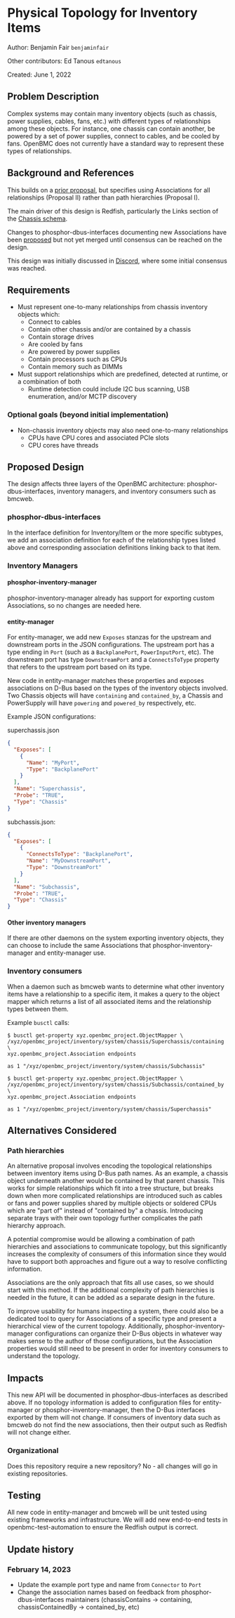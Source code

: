 # Physical Topology for Inventory Items

Author: Benjamin Fair `benjaminfair`

Other contributors: Ed Tanous `edtanous`

Created: June 1, 2022

## Problem Description

Complex systems may contain many inventory objects (such as chassis, power
supplies, cables, fans, etc.) with different types of relationships among these
objects. For instance, one chassis can contain another, be powered by a set of
power supplies, connect to cables, and be cooled by fans. OpenBMC does not
currently have a standard way to represent these types of relationships.

## Background and References

This builds on a
[prior proposal](https://gerrit.openbmc.org/c/openbmc/docs/+/41468), but
specifies using Associations for all relationships (Proposal II) rather than
path hierarchies (Proposal I).

The main driver of this design is Redfish, particularly the Links section of the
[Chassis schema](https://redfish.dmtf.org/schemas/Chassis.v1_20_0.json).

Changes to phosphor-dbus-interfaces documenting new Associations have been
[proposed](https://gerrit.openbmc.org/c/openbmc/phosphor-dbus-interfaces/+/46806)
but not yet merged until consensus can be reached on the design.

This design was initially discussed in
[Discord](https://discord.com/channels/775381525260664832/819741065531359263/964321666790477924),
where some initial consensus was reached.

## Requirements

- Must represent one-to-many relationships from chassis inventory objects which:
  - Connect to cables
  - Contain other chassis and/or are contained by a chassis
  - Contain storage drives
  - Are cooled by fans
  - Are powered by power supplies
  - Contain processors such as CPUs
  - Contain memory such as DIMMs
- Must support relationships which are predefined, detected at runtime, or a
  combination of both
  - Runtime detection could include I2C bus scanning, USB enumeration, and/or
    MCTP discovery

### Optional goals (beyond initial implementation)

- Non-chassis inventory objects may also need one-to-many relationships
  - CPUs have CPU cores and associated PCIe slots
  - CPU cores have threads

## Proposed Design

The design affects three layers of the OpenBMC architecture:
phosphor-dbus-interfaces, inventory managers, and inventory consumers such as
bmcweb.

### phosphor-dbus-interfaces

In the interface definition for Inventory/Item or the more specific subtypes, we
add an association definition for each of the relationship types listed above
and corresponding association definitions linking back to that item.

### Inventory Managers

#### phosphor-inventory-manager

phosphor-inventory-manager already has support for exporting custom
Associations, so no changes are needed here.

#### entity-manager

For entity-manager, we add new `Exposes` stanzas for the upstream and downstream
ports in the JSON configurations. The upstream port has a type ending in `Port`
(such as a `BackplanePort`, `PowerInputPort`, etc). The downstream port has type
`DownstreamPort` and a `ConnectsToType` property that refers to the upstream
port based on its type.

New code in entity-manager matches these properties and exposes associations on
D-Bus based on the types of the inventory objects involved. Two Chassis objects
will have `containing` and `contained_by`, a Chassis and PowerSupply will have
`powering` and `powered_by` respectively, etc.

Example JSON configurations:

superchassis.json

```json
{
  "Exposes": [
    {
      "Name": "MyPort",
      "Type": "BackplanePort"
    }
  ],
  "Name": "Superchassis",
  "Probe": "TRUE",
  "Type": "Chassis"
}
```

subchassis.json:

```json
{
  "Exposes": [
    {
      "ConnectsToType": "BackplanePort",
      "Name": "MyDownstreamPort",
      "Type": "DownstreamPort"
    }
  ],
  "Name": "Subchassis",
  "Probe": "TRUE",
  "Type": "Chassis"
}
```

#### Other inventory managers

If there are other daemons on the system exporting inventory objects, they can
choose to include the same Associations that phosphor-inventory-manager and
entity-manager use.

### Inventory consumers

When a daemon such as bmcweb wants to determine what other inventory items have
a relationship to a specific item, it makes a query to the object mapper which
returns a list of all associated items and the relationship types between them.

Example `busctl` calls:

```text
$ busctl get-property xyz.openbmc_project.ObjectMapper \
/xyz/openbmc_project/inventory/system/chassis/Superchassis/containing \
xyz.openbmc_project.Association endpoints

as 1 "/xyz/openbmc_project/inventory/system/chassis/Subchassis"

$ busctl get-property xyz.openbmc_project.ObjectMapper \
/xyz/openbmc_project/inventory/system/chassis/Subchassis/contained_by \
xyz.openbmc_project.Association endpoints

as 1 "/xyz/openbmc_project/inventory/system/chassis/Superchassis"
```

## Alternatives Considered

### Path hierarchies

An alternative proposal involves encoding the topological relationships between
inventory items using D-Bus path names. As an example, a chassis object
underneath another would be contained by that parent chassis. This works for
simple relationships which fit into a tree structure, but breaks down when more
complicated relationships are introduced such as cables or fans and power
supplies shared by multiple objects or soldered CPUs which are "part of" instead
of "contained by" a chassis. Introducing separate trays with their own topology
further complicates the path hierarchy approach.

A potential compromise would be allowing a combination of path hierarchies and
associations to communicate topology, but this significantly increases the
complexity of consumers of this information since they would have to support
both approaches and figure out a way to resolve conflicting information.

Associations are the only approach that fits all use cases, so we should start
with this method. If the additional complexity of path hierarchies is needed in
the future, it can be added as a separate design in the future.

To improve usability for humans inspecting a system, there could also be a
dedicated tool to query for Associations of a specific type and present a
hierarchical view of the current topology. Additionally,
phosphor-inventory-manager configurations can organize their D-Bus objects in
whatever way makes sense to the author of those configurations, but the
Association properties would still need to be present in order for inventory
consumers to understand the topology.

## Impacts

This new API will be documented in phosphor-dbus-interfaces as described above.
If no topology information is added to configuration files for entity-manager or
phosphor-inventory-manager, then the D-Bus interfaces exported by them will not
change. If consumers of inventory data such as bmcweb do not find the new
associations, then their output such as Redfish will not change either.

### Organizational

Does this repository require a new repository? No - all changes will go in
existing repositories.

## Testing

All new code in entity-manager and bmcweb will be unit tested using existing
frameworks and infrastructure. We will add new end-to-end tests in
openbmc-test-automation to ensure the Redfish output is correct.

## Update history

### February 14, 2023

- Update the example port type and name from `Connector` to `Port`
- Change the association names based on feedback from phosphor-dbus-interfaces
  maintainers (chassisContains -> containing, chassisContainedBy ->
  contained_by, etc)

